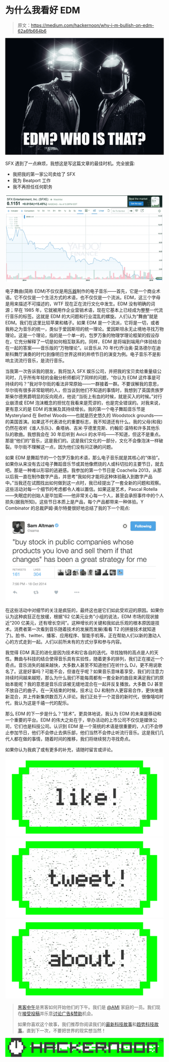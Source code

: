 # 为什么我看好 EDM

> 原文：<https://medium.com/hackernoon/why-i-m-bullish-on-edm-62a6fb664b6>

![](img/239711fe5e16fe1ac6f08df3e4f8a98a.png)

SFX 遇到了一点麻烦，我想这是写这篇文章的最佳时机。完全披露:

*   我把我的第一家公司卖给了 SFX
*   我为 Beatport 工作
*   我不再担任任何职务

![](img/1854bcb5a1cf936045e064d26fc92cb7.png)

电子舞曲(简称 EDM)不仅仅是用[乐器](http://bryank.im/instrumachines)制作的电子音乐——首先，它是一个商业术语。它不仅仅是一个生活方式的术语，也不仅仅是一个流派。EDM，这三个字母是用来描述不可描述的，WTF 现在正在流行文化中发生。EDM 没有明确的词源；早在 1985 年，它就被用作企业营销术语，现在它基本上已经成为整整一代流行音乐的标签。这就是 EDM 的大问题和行业混乱的螺旋。人们认为“舞曲”就是 EDM。我们在这里比较苹果和橘子。如果 EDM 是一个流派，它将是一切，或者我称之为音乐的统一，类似于爱因斯坦的统一理论。爱因斯坦永无止境地寻找万物理论。这是一个理论，指的是一个单一的，包罗万象的物理学理论框架的假设存在，它充分解释了一切是如何相互联系的。同样，EDM 是将端到端用户体验结合在一起的答案——音乐版的“万物理论”。以音乐从 70 年代(乔治奥·莫洛德尔在迪斯科舞厅演奏的时代)到像明日世界这样的井喷节日的演变为例。电子音乐不是影响主流流行音乐，是流行音乐。

当我第一次告诉我的朋友，我将加入 SFX 娱乐公司，并把我的宝贝卖给重量级公司时，几乎所有年轻的金融分析师都问了同样的问题，“你认为 EDM 这件事是可持续的吗？”我对华尔街的看法非常原始——一群接着一群。不要误解我的意思，华尔街有很多非常聪明的人，但当谈到他们不知道的事情时，我想到了英国贵族罗斯柴尔德男爵明显的反向观点，他说:“当街上有血的时候，就是买入的时候。”对行业崩溃或 EDM 泡沫概念的担忧在我看来是荒谬的，也是完全错误的。对我来说，更有意义的是 EDM 的发展及其持续增长。我的第一个电子舞蹈音乐节是 Mysteryland 在 Bethel Woods——也就是历史悠久的 Woodstock grounds——的美国首演。如果这不代表进化的重要标志，我不知道还有什么。我的父母(和我)仍然在收听《谁人乐队》、桑塔纳、吉米·亨德里克斯、约翰尼·温特和许多其他乐队的歌曲。我想我会在 30 年后听到 Avicii 的水平吗——不知道，但这不是重点。那是“他们的”音乐，这是我们的。这是我们文化的一部分，文化不会像泡沫一样破裂。华尔街不理解这一点，因为他们没有问正确的问题。

如果 EDM 是舞蹈节的一个包罗万象的术语，那么电子音乐就是其核心的“体验”。如果你从来没有去过电子舞蹈音乐节或其他像燃烧的人或科切拉的主要节日，就去吧。那是一种难以形容的逃避感。我参加的第一个节日是 Coachella 2013，从那以后我一直在制作数字产品，并思考“我如何才能将这种体验融入到数字产品中。”当我还在试图找出如何做到这一点时，我已经提出了一套全新的问题和观察。这些活动对每一个细节的考虑都令人难以置信。如果这是艺术，Pascal Rotella——失眠症的创始人是毕加索——他非常关心每一个人，甚至会承担事件中的个人损失(据我所知)。这些节日本质上是产品，每个产品都带来一种体验。Y Combinator 的总裁萨姆·奥尔特曼很好地总结了我的下一个观点:

![](img/c741aba3fec5108850855a018ba3ae58.png)

在这些活动中对细节的关注是疯狂的，最终这也是它们如此受欢迎的原因。如果你认为这种疯狂正在放缓，根据“62 亿美元业务”小组的说法，EDM 市场的现状接近“200 亿美元，还有增长空间”。这种增长的关键和我如此乐观的根本原因是技术。消费者第一次看到音乐随着技术的发展而发展(看看 T2 的拼接技术就知道了)。脸书、twitter、播客、应用程序、智能手机等。正在帮助人们以新的激动人心的方式走到一起。人们以前所未有的方式分享和参与内容。

我觉得 EDM 真正的进化是因为技术和它各自的迭代。寻找独特的高点是人的天性。舞曲与科技的结合使得音乐具有实验性，随着更多的排列，我们正在接近一个奇点。音乐消失的越来越快，大多数人甚至不知道他们在听什么 DJ，更不用说歌名了。这是好事吗？可能不会，但谁在乎呢？如果音乐意味着享受，我们的注意力持续时间越来越短，那么为什么我们不能每周都有一套全新的曲目来满足我们的原始本能呢？我的意思是音乐应该被无缝地混合在一起并反复播放。大多数 DJ 甚至不放自己的曲子。在一天结束的时候，技术让 DJ 和制作人更容易合作，更快地重新混合，并上传新集供数百万人评论。我们正处于一个混音的新时代，很像嘻哈时代，我认为这是千禧一代的配乐。

那么 EDM 的下一步是什么？“技术”。更具体地说，我认为 EDM 的未来是移动和一个重要的平台。EDM 的伟大之处在于，举办活动的上市公司不仅仅是媒体公司，它们也是科技公司。认识到 EDM 是一个笼统的术语是很重要的，人们不会停止参加节日，他们不会停止去俱乐部，他们当然不会停止听流行音乐。这是我们几代人都在做的事情，随着时间的推移，我们将继续努力寻找奇点。

如果你认为我疯了或有更多的补充，请随时留言或评论。

[![](img/50ef4044ecd4e250b5d50f368b775d38.png)](http://bit.ly/HackernoonFB)[![](img/979d9a46439d5aebbdcdca574e21dc81.png)](https://goo.gl/k7XYbx)[![](img/2930ba6bd2c12218fdbbf7e02c8746ff.png)](https://goo.gl/4ofytp)

> [黑客中午](http://bit.ly/Hackernoon)是黑客如何开始他们的下午。我们是 [@AMI](http://bit.ly/atAMIatAMI) 家庭的一员。我们现在[接受投稿](http://bit.ly/hackernoonsubmission)并乐意[讨论广告&赞助](mailto:partners@amipublications.com)机会。
> 
> 如果你喜欢这个故事，我们推荐你阅读我们的[最新科技故事](http://bit.ly/hackernoonlatestt)和[趋势科技故事](https://hackernoon.com/trending)。直到下一次，不要把世界的现实想当然！

[![](img/be0ca55ba73a573dce11effb2ee80d56.png)](https://goo.gl/Ahtev1)